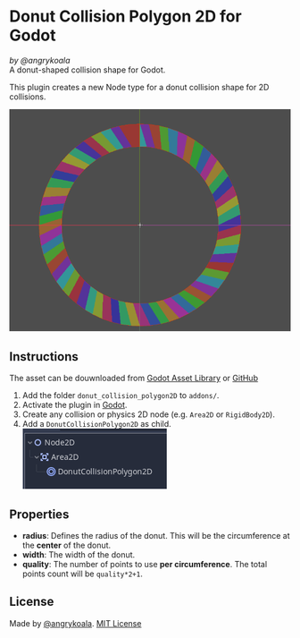# Donut Collision Polygon 2D for Godot
_by @angrykoala_    
A donut-shaped collision shape for Godot.

This plugin creates a new Node type for a donut collision shape for 2D collisions.

![Donut Example](screenshots/donut_example.png)


## Instructions
The asset can be douwnloaded from [Godot Asset Library](https://godotengine.org/asset-library/asset/1087) or [GitHub](https://github.com/angrykoala/godot-donut-collision-polygon-2d)

1. Add the folder `donut_collision_polygon2D` to `addons/`.
2. Activate the plugin in [Godot](https://docs.godotengine.org/en/stable/tutorials/plugins/editor/installing_plugins.html).
3. Create any collision or physics 2D node (e.g. `Area2D` or `RigidBody2D`).
4. Add a `DonutCollisionPolygon2D` as child.    
![Tree Example](screenshots/tree_example.png)

## Properties

* **radius**: Defines the radius of the donut. This will be the circumference at the **center** of the donut.
* **width**: The width of the donut.
* **quality**: The number of points to use **per circumference**. The total points count will be `quality*2+1`. 

## License
Made by [@angrykoala](https://github.com/angrykoala). [MIT License](LICENSE)
